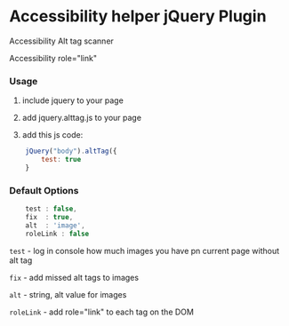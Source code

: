 # Accessibility helper jQuery Plugin
<p>Accessibility Alt tag scanner</p>
<p>Accessibility role="link"</p>


### Usage

1) include jquery to your page

2) add jquery.alttag.js to your page

3) add this js code:
```js
    jQuery("body").altTag({
        test: true
    }
```

### Default Options
```js
    test : false,
    fix  : true,
    alt  : 'image',
    roleLink : false
```
<p><code>test</code> - log in console how much images you have pn current page without alt tag</p>
<p><code>fix</code>  - add missed alt tags to images</p>
<p><code>alt</code> - string, alt value for images</p>
<p><code>roleLink</code> - add role="link" to each <a> tag on the DOM</p>
